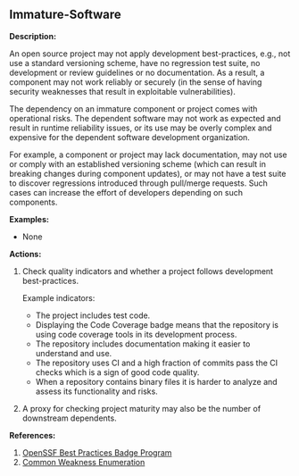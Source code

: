 ## Immature-Software

**Description:**

An open source project may not apply development best-practices, e.g., not use a standard versioning scheme, have no regression test suite, no development or review guidelines or no documentation. As a result, a component may not work reliably or securely (in the sense of having security weaknesses that result in exploitable vulnerabilities).

The dependency on an immature component or project comes with operational risks. The dependent software may not work as expected and result in runtime reliability issues, or its use may be overly complex and expensive for the dependent software development organization.

For example, a component or project may lack documentation, may not use or comply with an established versioning scheme (which can result in breaking changes during component updates), or may not have a test suite to discover regressions introduced through pull/merge requests. Such cases can increase the effort of developers depending on such components.

**Examples:**

- None

**Actions:**

1. Check quality indicators and whether a project follows development best-practices.

    Example indicators:
    - The project includes test code.
    - Displaying the Code Coverage badge means that the repository is using code coverage tools in its development process.
    - The repository includes documentation making it easier to understand and use.
    - The repository uses CI and a high fraction of commits pass the CI checks which is a sign of good code quality.
    - When a repository contains binary files it is harder to analyze and assess its functionality and risks.

2. A proxy for checking project maturity may also be the number of downstream dependents.

**References:**

1. [OpenSSF Best Practices Badge Program](https://www.bestpractices.dev/en)
2. [Common Weakness Enumeration](https://cwe.mitre.org/)

